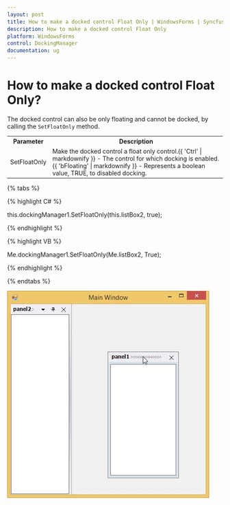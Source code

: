```yaml
---
layout: post
title: How to make a docked control Float Only | WindowsForms | Syncfusion
description: How to make a docked control Float Only
platform: WindowsForms
control: DockingManager
documentation: ug
---
```



# How to make a docked control Float Only?

The docked control can also be only floating and cannot be docked, by calling the `SetFloatOnly` method.

<table>
<tr>
<th>
Parameter</th><th>
Description</th></tr>
<tr>
<td>
SetFloatOnly</td><td>
Make the docked control a float only control.{{ 'Ctrl' | markdownify }} - The control for which docking is enabled.{{ 'bFloating' | markdownify }} - Represents a boolean value, TRUE, to disabled docking.</td></tr>
</table>

{% tabs %}

{% highlight C# %}


this.dockingManager1.SetFloatOnly(this.listBox2, true);

{% endhighlight %}


{% highlight VB %}


Me.dockingManager1.SetFloatOnly(Me.listBox2, True);

{% endhighlight %}

{% endtabs %}


 ![](Floating_images/Floating_img1.jpeg) 



